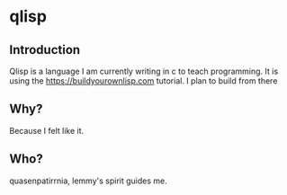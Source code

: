 # qlisp

## Introduction

Qlisp is a language I am currently writing in c to teach programming. It is using the https://buildyourownlisp.com tutorial. I plan to build from there

## Why?

Because I felt like it.

## Who?

quasenpatirrnia, lemmy's spirit guides me.
